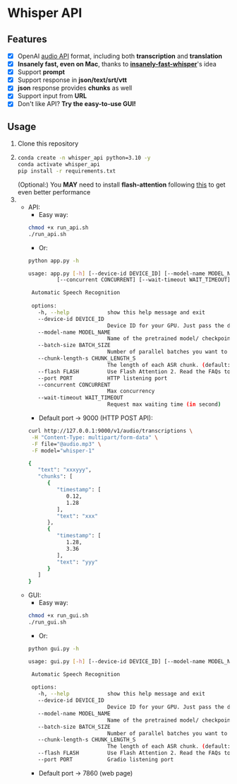 # Whisper API

## Features
- [x] OpenAI [audio API](https://platform.openai.com/docs/api-reference/audio) format, including both **transcription** and **translation**
- [x] **Insanely fast, even on Mac**, thanks to **[insanely-fast-whisper](https://github.com/Vaibhavs10/insanely-fast-whisper)**'s idea
- [x] Support **prompt**
- [x] Support response in **json/text/srt/vtt**
- [x] **json** response provides **chunks** as well
- [x] Support input from **URL**
- [x] Don't like API? **Try the easy-to-use GUI!**

## Usage
1. Clone this repository
2. ```bash
   conda create -n whisper_api python=3.10 -y
   conda activate whisper_api
   pip install -r requirements.txt
   ```
   (Optional:) You **MAY** need to install **flash-attention** following [this](https://github.com/Dao-AILab/flash-attention?tab=readme-ov-file#installation-and-features) to get even better performance
3. - API:
     - Easy way:
     ```bash
     chmod +x run_api.sh
     ./run_api.sh
     ```
     - Or:
     ```bash
     python app.py -h
     
     usage: app.py [-h] [--device-id DEVICE_ID] [--model-name MODEL_NAME] [--batch-size BATCH_SIZE] [--chunk-length-s CHUNK_LENGTH_S] [--flash FLASH] --port PORT
              [--concurrent CONCURRENT] [--wait-timeout WAIT_TIMEOUT]

      Automatic Speech Recognition
      
      options:
        -h, --help            show this help message and exit
        --device-id DEVICE_ID
                              Device ID for your GPU. Just pass the device number when using CUDA, or "mps" for Macs with Apple Silicon. (default: "0")
        --model-name MODEL_NAME
                              Name of the pretrained model/ checkpoint to perform ASR. (default: openai/whisper-large-v3)
        --batch-size BATCH_SIZE
                              Number of parallel batches you want to compute. Reduce if you face OOMs. (default: 24)
        --chunk-length-s CHUNK_LENGTH_S
                              The length of each ASR chunk. (default: 30)
        --flash FLASH         Use Flash Attention 2. Read the FAQs to see how to install FA2 correctly. (default: False)
        --port PORT           HTTP listening port
        --concurrent CONCURRENT
                              Max concurrency
        --wait-timeout WAIT_TIMEOUT
                              Request max waiting time (in second)
     ```
     - Default port -> 9000 (HTTP POST API):
     ```bash
     curl http://127.0.0.1:9000/v1/audio/transcriptions \
      -H "Content-Type: multipart/form-data" \
      -F file="@audio.mp3" \
      -F model="whisper-1"
     ```
     ```bash
     {
        "text": "xxxyyy",
        "chunks": [
           {
              "timestamp": [
                 0.12,
                 1.28
              ],
              "text": "xxx"
           },
           {
              "timestamp": [
                 1.28,
                 3.36
              ],
              "text": "yyy"
           }
        ]
     }
     ```
   - GUI:
     - Easy way:
     ```bash
     chmod +x run_gui.sh
     ./run_gui.sh
     ```
     - Or:
     ```bash
     python gui.py -h

     usage: gui.py [-h] [--device-id DEVICE_ID] [--model-name MODEL_NAME] [--batch-size BATCH_SIZE] [--chunk-length-s CHUNK_LENGTH_S] [--flash FLASH] [--port PORT]

      Automatic Speech Recognition
      
      options:
        -h, --help            show this help message and exit
        --device-id DEVICE_ID
                              Device ID for your GPU. Just pass the device number when using CUDA, or "mps" for Macs with Apple Silicon. (default: "0")
        --model-name MODEL_NAME
                              Name of the pretrained model/ checkpoint to perform ASR. (default: openai/whisper-large-v3)
        --batch-size BATCH_SIZE
                              Number of parallel batches you want to compute. Reduce if you face OOMs. (default: 24)
        --chunk-length-s CHUNK_LENGTH_S
                              The length of each ASR chunk. (default: 30)
        --flash FLASH         Use Flash Attention 2. Read the FAQs to see how to install FA2 correctly. (default: False)
        --port PORT           Gradio listening port
     ```
     - Default port -> 7860 (web page)
